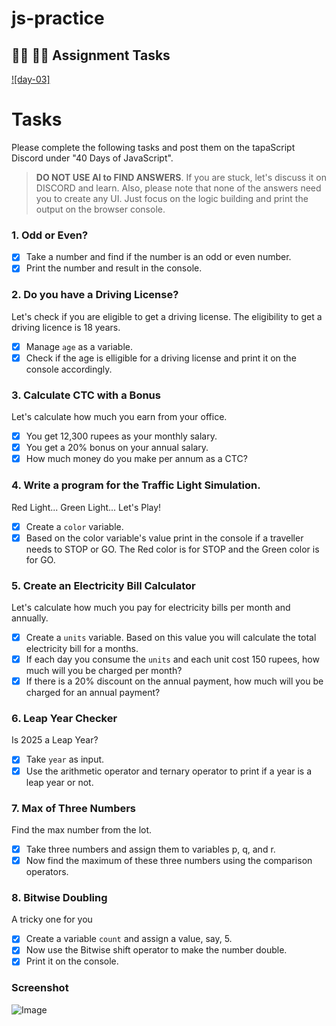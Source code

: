 # js-practice

## **👩‍💻 🧑‍💻 Assignment Tasks**

[![day-03]](https://youtu.be/tVqy4Tw0i64 'Video')

# Tasks

Please complete the following tasks and post them on the tapaScript Discord under "40 Days of JavaScript".

> **DO NOT USE AI to FIND ANSWERS**. If you are stuck, let's discuss it on DISCORD and learn. Also, please note that none of the answers need you to create any UI. Just focus on the logic building and print the output on the browser console.

### 1. Odd or Even?

- [x] Take a number and find if the number is an odd or even number.
- [x] Print the number and result in the console.

### 2. Do you have a Driving License?

Let's check if you are eligible to get a driving license. The eligibility to get a driving licence is 18 years.

- [x] Manage `age` as a variable.
- [x] Check if the age is elligible for a driving license and print it on the console accordingly.

### 3. Calculate CTC with a Bonus

Let's calculate how much you earn from your office.

- [x] You get 12,300 rupees as your monthly salary.
- [x] You get a 20% bonus on your annual salary.
- [x] How much money do you make per annum as a CTC?

### 4. Write a program for the Traffic Light Simulation.

Red Light... Green Light... Let's Play!

- [x] Create a `color` variable.
- [x] Based on the color variable's value print in the console if a traveller needs to STOP or GO. The Red color is for STOP and the Green color is for GO.

### 5. Create an Electricity Bill Calculator

Let's calculate how much you pay for electricity bills per month and annually.

- [x] Create a `units` variable. Based on this value you will calculate the total electricity bill for a months.
- [x] If each day you consume the `units` and each unit cost 150 rupees, how much will you be charged per month?
- [x] If there is a 20% discount on the annual payment, how much will you be charged for an annual payment?

### 6. Leap Year Checker

Is 2025 a Leap Year?

- [x] Take `year` as input.
- [x] Use the arithmetic operator and ternary operator to print if a year is a leap year or not.

### 7. Max of Three Numbers

Find the max number from the lot.

- [x] Take three numbers and assign them to variables p, q, and r.
- [x] Now find the maximum of these three numbers using the comparison operators.

### 8. Bitwise Doubling

A tricky one for you

- [x] Create a variable `count` and assign a value, say, 5.
- [x] Now use the Bitwise shift operator to make the number double.
- [x] Print it on the console.

### Screenshot

![Image](https://github.com/user-attachments/assets/083d0fcb-e9dc-4d51-aa4a-e43732585075)
